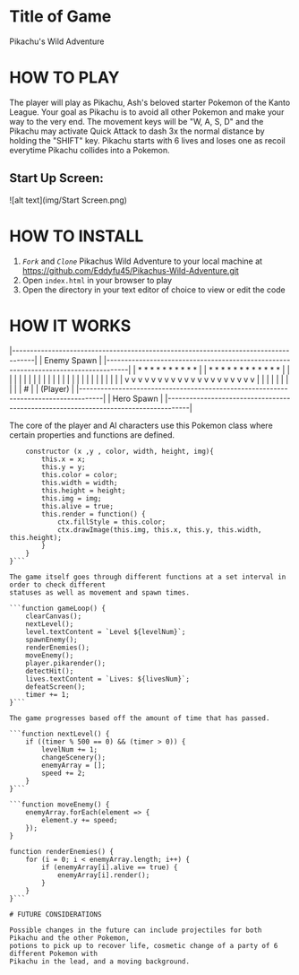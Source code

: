 # Title of Game
Pikachu's Wild Adventure


# HOW TO PLAY
The player will play as Pikachu, Ash's beloved starter Pokemon of the Kanto League. Your goal as Pikachu is to avoid all other Pokemon and make your way to the very end. The movement keys will be "W, A, S, D" and the Pikachu may activate Quick Attack to dash 3x the normal distance by holding the "SHIFT" key. Pikachu starts with 6 lives and loses one as recoil everytime Pikachu collides into a Pokemon.


## Start Up Screen:
![alt text](img/Start Screen.png)

# HOW TO INSTALL

1. *`Fork`* and *`Clone`* Pikachus Wild Adventure to your local machine at 
https://github.com/Eddyfu45/Pikachus-Wild-Adventure.git
2. Open `index.html` in your browser to play
3. Open the directory in your text editor of choice to view or edit the code

# HOW IT WORKS

|------------------------------------------------------------------------------------|
|                                   Enemy Spawn                                      |
|------------------------------------------------------------------------------------|
|    *        *         *          *        *    *      *     *         *         *  |
| *      *     *        *          *   *       *           *        *     *   *   *  |
|                                                                                    |
|   |   |   |   |   |   |   |   |   |   |   |   |   |   |   |   |   |   |   |   |    |
|   v   v   v   v   v   v   v   v   v   v   v   v   v   v   v   v   v   v   v   v    |
|                                                                                    |
|                                                                                    |
|                                                                                    |
|                                                                                    |
|                                       #                                            |
|                                   (Player)                                         |
|------------------------------------------------------------------------------------|
|                                   Hero Spawn                                       |
|------------------------------------------------------------------------------------|

The core of the player and AI characters use this Pokemon class where certain properties and functions are defined.

```class Pokemon {
    constructor (x ,y , color, width, height, img){
        this.x = x;
        this.y = y;
        this.color = color;
        this.width = width;
        this.height = height;
        this.img = img;
        this.alive = true;
        this.render = function() {
            ctx.fillStyle = this.color;
            ctx.drawImage(this.img, this.x, this.y, this.width, this.height);
        }
    }
}```

The game itself goes through different functions at a set interval in order to check different
statuses as well as movement and spawn times.

```function gameLoop() {
    clearCanvas();
    nextLevel();
    level.textContent = `Level ${levelNum}`;
    spawnEnemy();
    renderEnemies();
    moveEnemy();
    player.pikarender();
    detectHit();
    lives.textContent = `Lives: ${livesNum}`;
    defeatScreen();
    timer += 1;
}```

The game progresses based off the amount of time that has passed.

```function nextLevel() {
    if ((timer % 500 == 0) && (timer > 0)) {
        levelNum += 1;
        changeScenery();
        enemyArray = [];
        speed += 2;
    }
}```

```function moveEnemy() {
    enemyArray.forEach(element => {
        element.y += speed;            
    });
}

function renderEnemies() {
    for (i = 0; i < enemyArray.length; i++) {
        if (enemyArray[i].alive == true) {
            enemyArray[i].render();
        }
    }
}```

# FUTURE CONSIDERATIONS

Possible changes in the future can include projectiles for both Pikachu and the other Pokemon,
potions to pick up to recover life, cosmetic change of a party of 6 different Pokemon with 
Pikachu in the lead, and a moving background.
